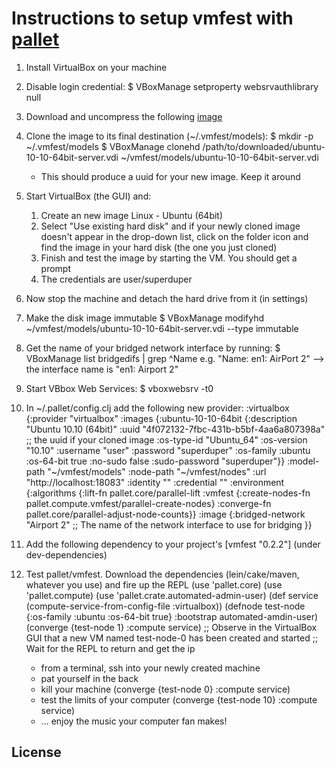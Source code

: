 # Instructions to setup vmfest with [pallet](https://github.com/pallet/pallet "pallet")
1. Install VirtualBox on your machine
2. Disable login credential: 
        $ VBoxManage setproperty websrvauthlibrary null
3. Download and uncompress the following [image](https://s3.amazonaws.com/vmfest-images/ubuntu-10-10-64bit-server.vdi.gz "image")
4. Clone the image to its final destination (~/.vmfest/models):
        $ mkdir -p ~/.vmfest/models
        $ VBoxManage clonehd /path/to/downloaded/ubuntu-10-10-64bit-server.vdi ~/vmfest/models/ubuntu-10-10-64bit-server.vdi
    * This should produce a uuid for your new image. Keep it around
5. Start VirtualBox (the GUI) and:
    1. Create an new image Linux - Ubuntu (64bit)
    2. Select "Use existing hard disk" and if your newly cloned image doesn't appear in the drop-down list, click on the folder icon and find the image in your hard disk (the one you just cloned)
    3. Finish and test the image by starting the VM. You should get a prompt
    4. The credentials are user/superduper
5. Now stop the machine and detach the hard drive from it (in settings)
6. Make the disk image immutable
        $ VBoxManage modifyhd ~/vmfest/models/ubuntu-10-10-64bit-server.vdi --type immutable
6. Get the name of your bridged network interface by running: 
        $ VBoxManage list bridgedifs | grep ^Name 
    e.g. "Name: en1: AirPort 2"  --> the interface name is "en1: Airport 2"
7. Start VBbox Web Services: 
        $ vboxwebsrv -t0
8. In ~/.pallet/config.clj add the following new provider:
        :virtualbox 
         {:provider "virtualbox"
          :images
           {:ubuntu-10-10-64bit
            {:description "Ubuntu 10.10 (64bit)"
             :uuid "4f072132-7fbc-431b-b5bf-4aa6a807398a" ;; the uuid if your cloned image
             :os-type-id "Ubuntu_64"
             :os-version "10.10"
             :username "user"
             :password "superduper"
             :os-family :ubuntu
             :os-64-bit true
             :no-sudo false
             :sudo-password "superduper"}}
         :model-path "~/vmfest/models"
         :node-path "~/vmfest/nodes"
         :url "http://localhost:18083"
         :identity ""
         :credential ""
         :environment
          {:algorithms
           {:lift-fn pallet.core/parallel-lift
            :vmfest {:create-nodes-fn pallet.compute.vmfest/parallel-create-nodes}
            :converge-fn pallet.core/parallel-adjust-node-counts}}
           :image
            {:bridged-network "Airport 2" ;; The name of the network interface to use for bridging 
           }}

9. Add the following dependency to your project's [vmfest "0.2.2"] (under dev-dependencies)
10. Test pallet/vmfest. Download the dependencies (lein/cake/maven, whatever you use) and fire up the REPL
        (use 'pallet.core)
        (use 'pallet.compute)
        (use 'pallet.crate.automated-admin-user)
        (def service (compute-service-from-config-file :virtualbox))
        (defnode test-node {:os-family :ubuntu :os-64-bit true} :bootstrap automated-amdin-user)
        (converge {test-node 1} :compute service)
           ;; Observe in the VirtualBox GUI that a new VM named test-node-0 has been created and started
           ;; Wait for the REPL to return and get the ip
    * from a terminal, ssh into your newly created machine
    * pat yourself in the back
    * kill your machine
            (converge {test-node 0} :compute service)
    * test the limits of your computer 
            (converge {test-node 10} :compute service) 
    * ... enjoy the music your computer fan makes!


## License




